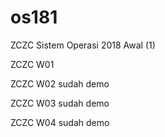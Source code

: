 # os181
ZCZC Sistem Operasi 2018 Awal (1)

ZCZC W01

ZCZC W02 sudah demo

ZCZC W03 sudah demo

ZCZC W04 sudah demo
